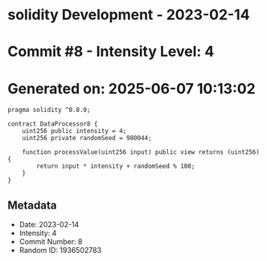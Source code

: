 ﻿# solidity Development - 2023-02-14
# Commit #8 - Intensity Level: 4
# Generated on: 2025-06-07 10:13:02
```solidity
pragma solidity ^0.8.0;

contract DataProcessor8 {
    uint256 public intensity = 4;
    uint256 private randomSeed = 980044;

    function processValue(uint256 input) public view returns (uint256) {
        return input * intensity + randomSeed % 100;
    }
}
```
## Metadata
- Date: 2023-02-14
- Intensity: 4
- Commit Number: 8
- Random ID: 1936502783
